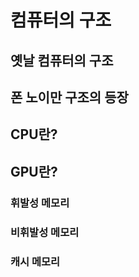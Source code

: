 # 컴퓨터의 구조

## 옛날 컴퓨터의 구조

## 폰 노이만 구조의 등장

## CPU란?

## GPU란?

### 휘발성 메모리

### 비휘발성 메모리

### 캐시 메모리

